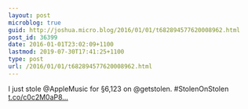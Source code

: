 ```yaml
---
layout: post
microblog: true
guid: http://joshua.micro.blog/2016/01/01/t682894577620008962.html
post_id: 36399
date: 2016-01-01T23:02:09+1100
lastmod: 2019-07-30T17:41:25+1100
type: post
url: /2016/01/01/t682894577620008962.html
---
```

I just stole @AppleMusic for §6,123 on @getstolen. #StolenOnStolen [t.co/c0c2M0aP8...](https://t.co/c0c2M0aP8s)
